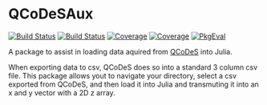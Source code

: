 # QCoDeSAux

[![Build Status](https://travis-ci.com/angus/QCoDeSAux.jl.svg?branch=main)](https://travis-ci.com/angus/QCoDeSAux.jl)
[![Build Status](https://ci.appveyor.com/api/projects/status/github/angus/QCoDeSAux.jl?svg=true)](https://ci.appveyor.com/project/angus/QCoDeSAux-jl)
[![Coverage](https://codecov.io/gh/angus/QCoDeSAux.jl/branch/main/graph/badge.svg)](https://codecov.io/gh/angus/QCoDeSAux.jl)
[![Coverage](https://coveralls.io/repos/github/angus/QCoDeSAux.jl/badge.svg?branch=main)](https://coveralls.io/github/angus/QCoDeSAux.jl?branch=main)
[![PkgEval](https://JuliaCI.github.io/NanosoldierReports/pkgeval_badges/Q/QCoDeSAux.svg)](https://JuliaCI.github.io/NanosoldierReports/pkgeval_badges/report.html)

A package to assist in loading data aquired from [QCoDeS](https://qcodes.github.io/Qcodes/index.html) into Julia.

When exporting data to csv, QCoDeS does so into a standard 3 column csv file. This package allows yout to navigate your directory, select a csv exported from QCoDeS, and then load it into Julia and transmuting it into an x and y vector with a 2D z array.
